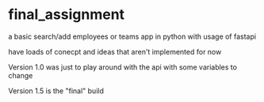 # final_assignment

a basic search/add employees or teams app in python with usage of fastapi

have loads of conecpt and ideas that aren't implemented for now

Version 1.0 was just to play around with the api with some variables to change

Version 1.5 is the "final" build
